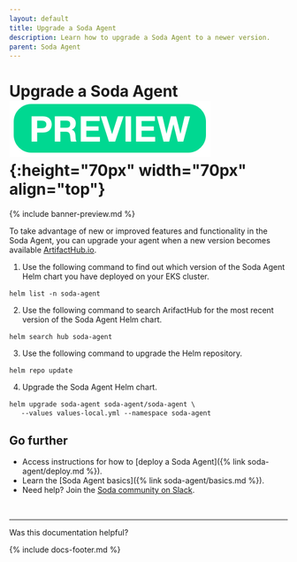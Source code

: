 ```yaml
---
layout: default
title: Upgrade a Soda Agent
description: Learn how to upgrade a Soda Agent to a newer version.
parent: Soda Agent
---
```


# Upgrade a Soda Agent ![preview](/assets/images/preview.png){:height="70px" width="70px" align="top"}

{% include banner-preview.md %}

To take advantage of new or improved features and functionality in the Soda Agent, you can upgrade your agent when a new version becomes available <a href="https://artifacthub.io/packages/helm/soda-agent/soda-agent" target="_blank">ArtifactHub.io</a>.

1. Use the following command to find out which version of the Soda Agent Helm chart you have deployed on your EKS cluster.
```shell
helm list -n soda-agent
```
2. Use the following command to search ArifactHub for the most recent version of the Soda Agent Helm chart.
```shell
helm search hub soda-agent
```
3. Use the following command to upgrade the Helm repository.
```shell
helm repo update
```
4. Upgrade the Soda Agent Helm chart.
```shell
helm upgrade soda-agent soda-agent/soda-agent \
   --values values-local.yml --namespace soda-agent
```



## Go further

* Access instructions for how to [deploy a Soda Agent]({% link soda-agent/deploy.md %}).
* Learn the [Soda Agent basics]({% link soda-agent/basics.md %}).
* Need help? Join the <a href="http://community.soda.io/slack" target="_blank"> Soda community on Slack</a>.
<br />

---

Was this documentation helpful?

<!-- LikeBtn.com BEGIN -->
<span class="likebtn-wrapper" data-theme="tick" data-i18n_like="Yes" data-ef_voting="grow" data-show_dislike_label="true" data-counter_zero_show="true" data-i18n_dislike="No"></span>
<script>(function(d,e,s){if(d.getElementById("likebtn_wjs"))return;a=d.createElement(e);m=d.getElementsByTagName(e)[0];a.async=1;a.id="likebtn_wjs";a.src=s;m.parentNode.insertBefore(a, m)})(document,"script","//w.likebtn.com/js/w/widget.js");</script>
<!-- LikeBtn.com END -->

{% include docs-footer.md %}